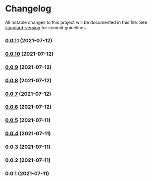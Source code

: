 # Changelog

All notable changes to this project will be documented in this file. See [standard-version](https://github.com/conventional-changelog/standard-version) for commit guidelines.

### [0.0.11](https://github.com/ECJ222/nuxt-paystack/compare/v0.0.10...v0.0.11) (2021-07-12)

### [0.0.10](https://github.com/ECJ222/nuxt-paystack/compare/v0.0.9...v0.0.10) (2021-07-12)

### [0.0.9](https://github.com/ECJ222/nuxt-paystack/compare/v0.0.8...v0.0.9) (2021-07-12)

### [0.0.8](https://github.com/ECJ222/nuxt-paystack/compare/v0.0.7...v0.0.8) (2021-07-12)

### [0.0.7](https://github.com/ECJ222/nuxt-paystack/compare/v0.0.6...v0.0.7) (2021-07-12)

### [0.0.6](https://github.com/ECJ222/nuxt-paystack/compare/v0.0.5...v0.0.6) (2021-07-12)

### [0.0.5](https://github.com/ECJ222/nuxt-paystack/compare/v0.0.4...v0.0.5) (2021-07-11)

### [0.0.4](https://github.com/ECJ222/nuxt-paystack/compare/v0.0.3...v0.0.4) (2021-07-11)

### 0.0.3 (2021-07-11)

### 0.0.2 (2021-07-11)

### 0.0.1 (2021-07-11)
